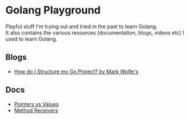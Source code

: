 # Golang Playground
Playful stuff I'm trying out and tried in the past to learn Golang.  
It also contains the various resources (documentation, blogs, videos etc) I used to learn Golang.

## Blogs
- [How do I Structure my Go Project? by Mark Wolfe's](https://www.wolfe.id.au/2020/03/10/how-do-i-structure-my-go-project/)

## Docs
- [Pointers vs Values](./docs/pointers-vs-values.md)
- [Method Receivers](./docs/method-receivers.md)
